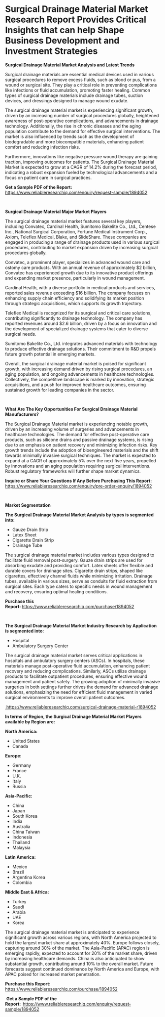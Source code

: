<p><h1>Surgical Drainage Material Market Research Report Provides Critical Insights that can help Shape Business Development and Investment Strategies</h1></p><p><strong>Surgical Drainage Material Market Analysis and Latest Trends</strong></p>
<p><p>Surgical drainage materials are essential medical devices used in various surgical procedures to remove excess fluids, such as blood or pus, from a wound or surgical site. They play a critical role in preventing complications like infections or fluid accumulation, promoting faster healing. Common types of surgical drainage materials include drainage tubes, suction devices, and dressings designed to manage wound exudate. </p><p>The surgical drainage material market is experiencing significant growth, driven by an increasing number of surgical procedures globally, heightened awareness of post-operative complications, and advancements in drainage technology. Additionally, the rise in chronic diseases and the aging population contribute to the demand for effective surgical interventions. The market is also influenced by trends such as the development of biodegradable and more biocompatible materials, enhancing patient comfort and reducing infection risks. </p><p>Furthermore, innovations like negative pressure wound therapy are gaining traction, improving outcomes for patients. The Surgical Drainage Material Market is expected to grow at a CAGR of 14.2% during the forecast period, indicating a robust expansion fueled by technological advancements and a focus on patient care in surgical practices.</p></p>
<p><strong>Get a Sample PDF of the Report:&nbsp;</strong> <a href="https://www.reliableresearchiq.com/enquiry/request-sample/1894052?utm_campaign=3114&utm_medium=2&utm_source=Github&utm_content=ia&utm_term=14042025&utm_id=surgical-drainage-material">https://www.reliableresearchiq.com/enquiry/request-sample/1894052</a></p>
<p>&nbsp;</p>
<p><strong>Surgical Drainage Material Major Market Players</strong></p>
<p><p>The surgical drainage material market features several key players, including Convatec, Cardinal Health, Sumitomo Bakelite Co., Ltd., Centese Inc., National Surgical Corporation, Fortune Medical Instrument Corp., Axiom, Teleflex Medical, Blake, and SlideShare. These companies are engaged in producing a range of drainage products used in various surgical procedures, contributing to market expansion driven by increasing surgical procedures globally.</p><p>Convatec, a prominent player, specializes in advanced wound care and ostomy care products. With an annual revenue of approximately $2 billion, Convatec has experienced growth due to its innovative product offerings and expanding market presence, particularly in wound management.</p><p>Cardinal Health, with a diverse portfolio in medical products and services, reported sales revenue exceeding $16 billion. The company focuses on enhancing supply chain efficiency and solidifying its market position through strategic acquisitions, which supports its growth trajectory.</p><p>Teleflex Medical is recognized for its surgical and critical care solutions, contributing significantly to drainage technology. The company has reported revenues around $2.6 billion, driven by a focus on innovation and the development of specialized drainage systems that cater to diverse surgical needs.</p><p>Sumitomo Bakelite Co., Ltd. integrates advanced materials with technology to produce effective drainage solutions. Their commitment to R&D propels future growth potential in emerging markets.</p><p>Overall, the surgical drainage material market is poised for significant growth, with increasing demand driven by rising surgical procedures, an aging population, and ongoing advancements in healthcare technologies. Collectively, the competitive landscape is marked by innovation, strategic acquisitions, and a push for improved healthcare outcomes, ensuring sustained growth for leading companies in the sector.</p></p>
<p>&nbsp;</p>
<p><strong>What Are The Key Opportunities For Surgical Drainage Material Manufacturers?</strong></p>
<p><p>The Surgical Drainage Material market is experiencing notable growth, driven by an increasing volume of surgeries and advancements in healthcare technologies. The demand for effective post-operative care products, such as silicone drains and passive drainage systems, is rising due to an emphasis on patient recovery and minimizing infection risks. Key growth trends include the adoption of bioengineered materials and the shift towards minimally invasive surgical techniques. The market is expected to expand at a CAGR of approximately 5% over the next five years, propelled by innovations and an aging population requiring surgical interventions. Robust regulatory frameworks will further shape market dynamics.</p></p>
<p><strong>Inquire or Share Your Questions If Any Before Purchasing This Report:</strong> <a href="https://www.reliableresearchiq.com/enquiry/pre-order-enquiry/1894052?utm_campaign=3114&utm_medium=2&utm_source=Github&utm_content=ia&utm_term=14042025&utm_id=surgical-drainage-material">https://www.reliableresearchiq.com/enquiry/pre-order-enquiry/1894052</a></p>
<p>&nbsp;</p>
<p><strong>Market Segmentation</strong></p>
<p><strong>The Surgical Drainage Material Market Analysis by types is segmented into:</strong></p>
<p><ul><li>Gauze Drain Strip</li><li>Latex Sheet</li><li>Cigarette Drain Strip</li><li>Drainage Tube</li></ul></p>
<p><p>The surgical drainage material market includes various types designed to facilitate fluid removal post-surgery. Gauze drain strips are used for absorbing exudate and providing comfort. Latex sheets offer flexible and durable covers for drainage sites. Cigarette drain strips, shaped like cigarettes, effectively channel fluids while minimizing irritation. Drainage tubes, available in various sizes, serve as conduits for fluid extraction from surgical sites. Each type caters to specific needs in wound management and recovery, ensuring optimal healing conditions.</p></p>
<p><strong>Purchase this Report:&nbsp;</strong><a href="https://www.reliableresearchiq.com/purchase/1894052?utm_campaign=3114&utm_medium=2&utm_source=Github&utm_content=ia&utm_term=14042025&utm_id=surgical-drainage-material">https://www.reliableresearchiq.com/purchase/1894052</a></p>
<p>&nbsp;</p>
<p><strong>The Surgical Drainage Material Market Industry Research by Application is segmented into:</strong></p>
<p><ul><li>Hospital</li><li>Ambulatory Surgery Center</li></ul></p>
<p><p>The surgical drainage material market serves critical applications in hospitals and ambulatory surgery centers (ASCs). In hospitals, these materials manage post-operative fluid accumulation, enhancing patient recovery and reducing complications. Similarly, ASCs utilize drainage products to facilitate outpatient procedures, ensuring effective wound management and patient safety. The growing adoption of minimally invasive surgeries in both settings further drives the demand for advanced drainage solutions, emphasizing the need for efficient fluid management in varied surgical environments to improve overall patient outcomes.</p></p>
<p><a href="https://www.reliableresearchiq.com/surgical-drainage-material-r1894052?utm_campaign=3114&utm_medium=2&utm_source=Github&utm_content=ia&utm_term=14042025&utm_id=surgical-drainage-material">&nbsp;https://www.reliableresearchiq.com/surgical-drainage-material-r1894052</a></p>
<p><strong>In terms of Region, the Surgical Drainage Material Market Players available by Region are:</strong></p>
<p>
    <p> <strong> North America: </strong>
        <ul>
            <li>United States</li>
            <li>Canada</li>
        </ul>
        </p> 
    <p> <strong> Europe: </strong>
        <ul>
            <li>Germany</li>
            <li>France</li>
            <li>U.K.</li>
            <li>Italy</li>
            <li>Russia</li>
        </ul>
        </p> 
    <p> <strong> Asia-Pacific: </strong>
        <ul>
            <li>China</li>
            <li>Japan</li>
            <li>South Korea</li>
            <li>India</li>
            <li>Australia</li>
            <li>China Taiwan</li>
            <li>Indonesia</li>
            <li>Thailand</li>
            <li>Malaysia</li>
        </ul>
        </p> 
    <p> <strong> Latin America: </strong>
        <ul>
            <li>Mexico</li>
            <li>Brazil</li>
            <li>Argentina Korea</li>
            <li>Colombia</li>
        </ul>
        </p> 
    <p> <strong> Middle East & Africa: </strong>
        <ul>
            <li>Turkey</li>
            <li>Saudi</li>
            <li>Arabia</li>
            <li>UAE</li>
            <li>Korea</li>
        </ul>
    </p>
    </p>
<p><p>The surgical drainage material market is anticipated to experience significant growth across various regions, with North America projected to hold the largest market share at approximately 40%. Europe follows closely, capturing around 30% of the market. The Asia-Pacific (APAC) region is emerging rapidly, expected to account for 20% of the market share, driven by increasing healthcare demands. China is also anticipated to show substantial growth, contributing around 10% to the overall market. Future forecasts suggest continued dominance by North America and Europe, with APAC poised for increased market penetration.</p></p>
<p><strong>Purchase this Report: </strong><a href="https://www.reliableresearchiq.com/purchase/1894052?utm_campaign=3114&utm_medium=2&utm_source=Github&utm_content=ia&utm_term=14042025&utm_id=surgical-drainage-material">https://www.reliableresearchiq.com/purchase/1894052</a></p>
<p>&nbsp;<strong>Get a Sample PDF of the Report:&nbsp;&nbsp;</strong><a href="https://www.reliableresearchiq.com/enquiry/request-sample/1894052?utm_campaign=3114&utm_medium=2&utm_source=Github&utm_content=ia&utm_term=14042025&utm_id=surgical-drainage-material">https://www.reliableresearchiq.com/enquiry/request-sample/1894052</a></p>
<p><strong></strong></p>
<p><p></p><p></p><p></p></p>